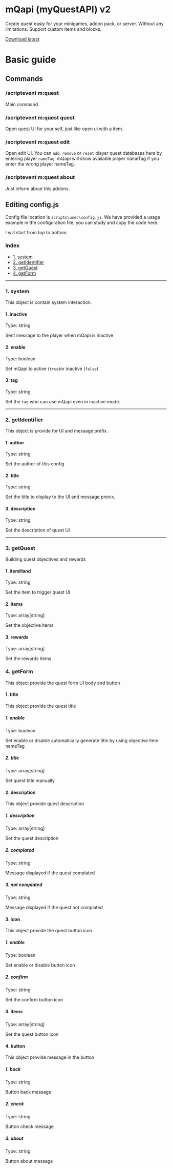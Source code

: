 # mQapi (myQuestAPI) v2
Create quest easly for your minigames, addon pack, or server. Without any limitations. Support custom items and blocks. 

[Download latest](https://github.com/abcdavk/mQapi/releases)

# Basic guide

## Commands

### /scriptevent m:quest
Main command.

### /scriptevent m:quest quest 
Open quest UI for your self, just like open ui with a item.

### /scriptevent m:quest edit
Open edit UI. You can `add`, `remove` or `reset` player quest databases here by entering player `nameTag`.
mQapi will show available player nameTag if you enter the wrong player nameTag.

### /scriptevent m:quest about
Just inform about this addons.

## Editing config.js
Config file location is `scripts\user\config.js`. We have provided a usage example in the configuration file, you can study and copy the code here.

I will start from top to bottom.

### Index
- [1. system](#1-system)
- [2. getIdentifier](#2-getidentifier)
- [3. getQuest](#3-getquest)
- [4. getForm](#4-getform)

___

### 1. system
This object is contain system interaction.

#### 1. inactive
Type: string

Sent message to the player when mQapi is inactive

#### 2. enable
Type: boolean

Set mQapi to active (`true`)or inactive (`false`)

#### 3. tag
Type: string

Set the `tag` who can use mQapi even in inactive mode.

___

### 2. getIdentifier
This object is provide for UI and message prefix.

#### 1. author
Type: string

Set the author of this config

#### 2. title
Type: string

Set the title to display to the UI and message previx.

#### 3. description
Type: string

Set the description of quest UI

___

### 3. getQuest
Building quest objectives and rewards

#### 1. itemHand
Type: string

Set the item to trigger quest UI

#### 2. items
Type: array[string]

Set the objective items

#### 3. rewards
Type: array[string]

Set the rewards items

### 4. getForm
This object provide the quest form UI body and button

#### 1. title
This object provide the quest title

##### 1. enable
Type: boolean

Set enable or disable automatically generate title by using objective item nameTag

##### 2. title
Type: array[string]

Set quest title manually

#### 2. description
This object provide quest description

##### 1. description
Type: array[string]

Set the quest description

##### 2. complated
Type: string

Message displayed if the quest complated

##### 3. not complated
Type: string

Message displayed if the quest not complated

#### 3. icon
This object provide the quest button icon

##### 1. enable
Type: boolean

Set enable or disable button icon

##### 2. confirm
Type: string

Set the confirm button icon

##### 3. items
Type: array[string]

Set the quest button icon

#### 4. button
This object provide message in the button

##### 1. back
Type: string

Button back message

##### 2. check
Type: string

Button check message 

##### 3. about
Type: string

Button about message

